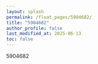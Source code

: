 ```yaml
---
layout: splash
permalink: /float_pages/5904682/
title: "5904682"
author_profile: false
last_modified_at: 2025-06-13
toc: false
---
```

 
5904682
